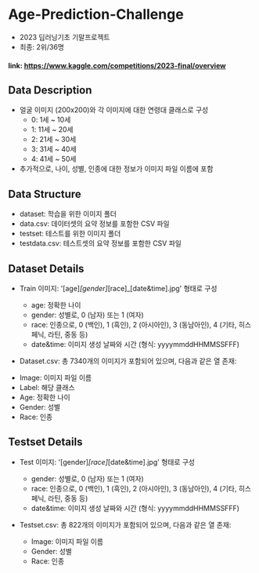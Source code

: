 # Age-Prediction-Challenge
- 2023 딥러닝기초 기말프로젝트
- 최종: 2위/36명
#### link: https://www.kaggle.com/competitions/2023-final/overview

## Data Description
* 얼굴 이미지 (200x200)와 각 이미지에 대한 연령대 클래스로 구성 <br>
  - 0: 1세 ~ 10세 <br>
  - 1: 11세 ~ 20세 <br>
  - 2: 21세 ~ 30세 <br>
  - 3: 31세 ~ 40세 <br>
  - 4: 41세 ~ 50세 <br>
* 추가적으로, 나이, 성별, 인종에 대한 정보가 이미지 파일 이름에 포함

## Data Structure
* dataset: 학습을 위한 이미지 폴더
* data.csv: 데이터셋의 요약 정보를 포함한 CSV 파일
* testset: 테스트를 위한 이미지 폴더
* testdata.csv: 테스트셋의 요약 정보를 포함한 CSV 파일

## Dataset Details
* Train 이미지: '[age]_[gender]_[race]_[date&time].jpg' 형태로 구성
  - age: 정확한 나이
  - gender: 성별로, 0 (남자) 또는 1 (여자)
  - race: 인종으로, 0 (백인), 1 (흑인), 2 (아시아인), 3 (동남아인), 4 (기타, 히스페닉, 라틴, 중동 등)
  - date&time: 이미지 생성 날짜와 시간 (형식: yyyymmddHHMMSSFFF)
 
* Dataset.csv: 총 7340개의 이미지가 포함되어 있으며, 다음과 같은 열 존재:
- Image: 이미지 파일 이름
- Label: 해당 클래스
- Age: 정확한 나이
- Gender: 성별
- Race: 인종

## Testset Details
* Test 이미지: '[gender]_[race]_[date&time].jpg' 형태로 구성
  - gender: 성별로, 0 (남자) 또는 1 (여자)
  - race: 인종으로, 0 (백인), 1 (흑인), 2 (아시아인), 3 (동남아인), 4 (기타, 히스페닉, 라틴, 중동 등)
  - date&time: 이미지 생성 날짜와 시간 (형식: yyyymmddHHMMSSFFF)

* Testset.csv: 총 822개의 이미지가 포함되어 있으며, 다음과 같은 열 존재:
  - Image: 이미지 파일 이름
  - Gender: 성별
  - Race: 인종
